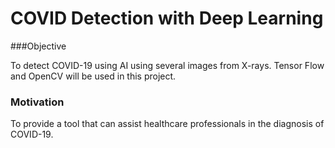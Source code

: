 # COVID Detection with Deep Learning 

###Objective

To detect COVID-19 using AI using several images from X-rays. Tensor Flow and OpenCV will be used in this project. 

### Motivation
To provide a tool that can assist healthcare professionals in the diagnosis of COVID-19. 
